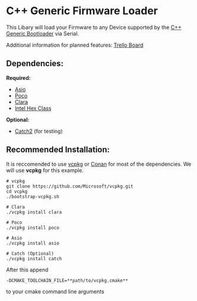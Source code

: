 # C++ Generic Firmware Loader

This Libary will load your Firmware to any Device supported by the 
[C++ Generic Bootloader](https://github.com/SetZero/avr-cpp-bootloader) via Serial.

Additional information for planned features: [Trello Board](https://trello.com/b/vcsWHWL1/firmware-loader)

## Dependencies:

**Required:**
* [Asio](https://think-async.com/Asio/)
* [Poco](https://pocoproject.org/)
* [Clara](https://github.com/catchorg/Clara)
* [Intel Hex Class](https://github.com/codinghead/Intel-HEX-Class)

**Optional:**
* [Catch2](https://github.com/catchorg/Catch2) (for testing)

## Recommended Installation:

It is reccomended to use [vcpkg](https://github.com/microsoft/vcpkg/) or [Conan](https://conan.io/) for most of the dependencies.
We will use **vcpkg** for this example.

```
# vcpkg
git clone https://github.com/Microsoft/vcpkg.git
cd vcpkg
./bootstrap-vcpkg.sh

# Clara
./vcpkg install clara

# Poco
./vcpkg install poco

# Asio
./vcpkg install asio

# Catch (Optional)
./vcpkg install catch
```

After this append 
```
-DCMAKE_TOOLCHAIN_FILE=**path/to/vcpkg.cmake**
```
to your cmake command line arguments
